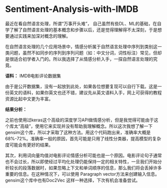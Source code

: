 # Sentiment-Analysis-with-IMDB

最近在看自然语言处理，所谓“万事开头难”， 自己虽然有些DL、ML的基础，在自学了解了自然语言处理的基本概念和步骤以后，还是觉得理解得不太深刻，于是想要通过实践来加深对概念的理解。

在自然语言处理的几个应用场景中，情感分析属于自然语言处理中序列到类别这一类问题，虽然不如同步的序列到序列问题（如：中文分词，词性标注）常见，但却是很适合初学者入门的。所以我选择了从情感分析入手，一探自然语言处理的究竟。

**语料：**
IMDB电影评论数据集

由于是公开数据集，没有一起放到此处，如果各位想要复现可以自行下载。这是一份英文的语料，如果你英文也还不错，建议先从英文语料入手，网上可获得的教程资源比起中文更为丰富。

**结果分析：**

之前也使用过keras这个高级的深度学习API做情感分析，但是我觉得可能由于这个库太“高级”，使用它来实现并没有帮助我理解概念。所以这次我想了解一下gensim这个库，所以才采取了这种方法。用这个代码跑出来，准确率大概是68%-72%。准确率一般的原因，首先可能是只用了线性分类器，提高模型的复杂度可能会有更好的结果。

其次，利用词向量均值对电影评论情感分析可能也是一个原因。电影评论句子通常也不会过长，所以即使经过平均化处理仍能保持一定的相关特性，一旦我们开始分析较长的段落数据时，如果忽略上下文和单词顺序的信息，那么我们将会丢掉许多重要的信息。在这种情况下，可以使用 Paragraph vector方法来创建输入信息。gensim这个库中也有Doc2Vec 这样一种选择，下次有机会准备尝试。







